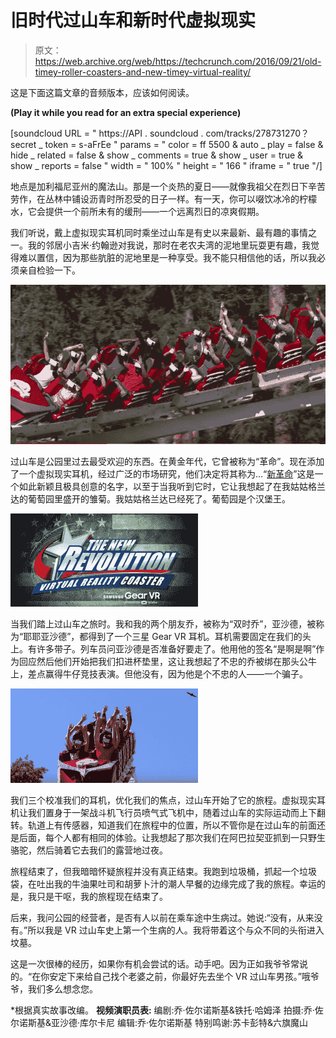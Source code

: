 # 旧时代过山车和新时代虚拟现实 

> 原文：<https://web.archive.org/web/https://techcrunch.com/2016/09/21/old-timey-roller-coasters-and-new-timey-virtual-reality/>

这是下面这篇文章的音频版本，应该如何阅读。

**(Play it while you read for an extra special experience)**

[soundcloud URL = " https://API . soundcloud . com/tracks/278731270？secret _ token = s-aFrEe " params = " color = ff 5500 & auto _ play = false & hide _ related = false & show _ comments = true & show _ user = true & show _ reports = false " width = " 100% " height = " 166 " iframe = " true "/]

地点是加利福尼亚州的魔法山。那是一个炎热的夏日——就像我祖父在烈日下辛苦劳作，在丛林中铺设沥青时所忍受的日子一样。有一天，你可以啜饮冰冷的柠檬水，它会提供一个前所未有的缓刑——一个远离烈日的凉爽假期。

我们听说，戴上虚拟现实耳机同时乘坐过山车是有史以来最新、最有趣的事情之一。我的邻居小吉米·约翰逊对我说，那时在老农夫湾的泥地里玩耍更有趣，我觉得难以置信，因为那些肮脏的泥地里是一种享受。我不能只相信他的话，所以我必须亲自检验一下。

![Screen Shot 2016-08-17 at 8.47.42 AM](img/5345438ea058cdae290085f473ae8ca9.png)

过山车是公园里过去最受欢迎的东西。在黄金年代，它曾被称为“革命”。现在添加了一个虚拟现实耳机，经过广泛的市场研究，他们决定将其称为…“[新革命](https://web.archive.org/web/20221204132658/https://www.sixflags.com/magicmountain/attractions/vr/overview)”这是一个如此新颖且极具创意的名字，以至于当我听到它时，它让我想起了在我姑姑格兰达的葡萄园里盛开的雏菊。我姑姑格兰达已经死了。葡萄园是个汉堡王。

![Screen Shot 2016-08-17 at 8.49.04 AM](img/c762e40256e942ff4e957efa5cb38e70.png)

当我们踏上过山车之旅时。我和我的两个朋友乔，被称为“双时乔”，亚沙德，被称为“耶耶亚沙德”，都得到了一个三星 Gear VR 耳机。耳机需要固定在我们的头上。有许多带子。列车员问亚沙德是否准备好要走了。他用他的签名“是啊是啊”作为回应然后他们开始把我们扣进杯垫里，这让我想起了不忠的乔被绑在那头公牛上，差点赢得牛仔竞技表演。但他没有，因为他是个不忠的人——一个骗子。

![Screen Shot 2016-08-17 at 8.48.06 AM](img/ae90fb761a47305f6e1cb22d8eeef16a.png)

我们三个校准我们的耳机，优化我们的焦点，过山车开始了它的旅程。虚拟现实耳机让我们置身于一架战斗机飞行员喷气式飞机中，随着过山车的实际运动而上下翻转。轨道上有传感器，知道我们在旅程中的位置，所以不管你是在过山车的前面还是后面，每个人都有相同的体验。让我想起了那次我们在阿巴拉契亚抓到一只野生骆驼，然后骑着它去我们的露营地过夜。

旅程结束了，但我暗暗怀疑旅程并没有真正结束。我跑到垃圾桶，抓起一个垃圾袋，在吐出我的牛油果吐司和胡萝卜汁的潮人早餐的边缘完成了我的旅程。幸运的是，我只是干呕，我的旅程现在结束了。

后来，我问公园的经营者，是否有人以前在乘车途中生病过。她说:“没有，从来没有。”所以我是 VR 过山车史上第一个生病的人。我将带着这个与众不同的头衔进入坟墓。

这是一次很棒的经历，如果你有机会尝试的话。动手吧。因为正如我爷爷常说的。“在你安定下来给自己找个老婆之前，你最好先去坐个 VR 过山车男孩。”哦爷爷，我们多么想念您。

*根据真实故事改编。
**视频演职员表:**
编剧:乔·佐尔诺斯基&铁托·哈姆泽
拍摄:乔·佐尔诺斯基&亚沙德·库尔卡尼
编辑:乔·佐尔诺斯基
特别鸣谢:苏卡彭特&六旗魔山